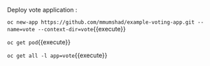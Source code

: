 
Deploy vote application : 


`oc new-app https://github.com/mmumshad/example-voting-app.git --name=vote --context-dir=vote`{{execute}}


`oc get pod`{{execute}}


`oc get all -l app=vote`{{execute}}


